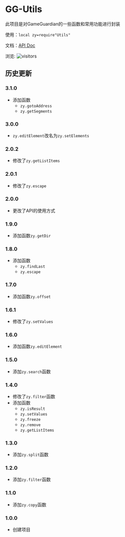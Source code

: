 # GG-Utils
此项目是对GameGuardian的一些函数和常用功能进行封装

使用：`local zy=require"Utils"`

文档：[API Doc](./API-DOC.MD)

浏览:
![visitors​​](https://visitor-badge.glitch.me/badge?page_id=Ghost-zy.GG-Utils&left_color=green&right_color=red)
## 历史更新

### 3.1.0
- 添加函数
	+ `zy.gotoAddress`
	+ `zy.getSegments`

### 3.0.0
- `zy.editElement`改名为`zy.setElements`

### 2.0.2
- 修改了`zy.getListItems`

### 2.0.1
- 修改了`zy.escape`

### 2.0.0
- 更改了API的使用方式

### 1.9.0
- 添加函数`zy.getDir`

### 1.8.0
- 添加函数
	+ `zy.findLast`
	+ `zy.escape`

### 1.7.0
- 添加函数`zy.offset`

### 1.6.1
- 修改了`zy.setValues`

### 1.6.0
- 添加函数`zy.editElement`

### 1.5.0
- 添加`zy.search`函数

### 1.4.0
- 修改了`zy.filter`函数
- 添加函数
	+ `zy.isResult`
	+ `zy.setValues`
	+ `zy.freeze`
	+ `zy.remove`
	+ `zy.getListItems`

### 1.3.0
- 添加`zy.split`函数
### 1.2.0
- 添加`zy.filter`函数

### 1.1.0
- 添加`zy.copy`函数

### 1.0.0
- 创建项目
